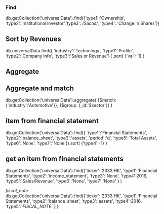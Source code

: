 ### Find 
db.getCollection('universalData').find({'type1':'Ownership', 'type2':'Institutional Investor','type3': /Sachs/, 'type4': 'Change In Shares'})

## Sort by Revenues
db.universalData.find({  'industry':'Technology', 'type1':'Profile', 'type2':'Company Info', 'type3':'Sales or Revenue'} ).sort( {'val':-1} )


## Aggregate


## Aggregate and match
db.getCollection('universalData').aggregate(  {$match:{'industry':'Automotive'}}, {$group: {_id:'$sector'}} )


## item from financial statement
db.getCollection('universalData').find({ 'type1':'Financial Statements', 'type2':'balance_sheet', 'type3':'assets', 'period':'q', 'type5':'Total Assets', 'type6':'None', 'type7':'None'}).sort( {'type4':-1} )

## get an item from financial statements
db.getCollection('universalData').find({'ticker':'2333.HK', 'type1':'Financial Statements', 'type2':'income_statement', 'type3':'None', 'type4':2016, 'type5':'Sales/Revenue', 'type6':'None', 'type7':'None' } )

*fiscal_note*<br/>
db.getCollection('universalData').find({'ticker':'2333.HK', 'type1':'Financial Statements', 'type2':'balance_sheet', 'type3':'assets', 'type4':2016, 'type5':'_FISCAL_NOTE_' } )


